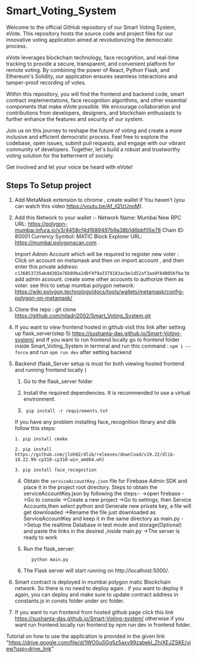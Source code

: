 # Smart_Voting_System

Welcome to the official GitHub repository of our Smart Voting System, eVote. This repository hosts the source code and project files for our innovative voting application aimed at revolutionizing the democratic process.

eVote leverages blockchain technology, face recognition, and real-time tracking to provide a secure, transparent, and convenient platform for remote voting. By combining the power of React, Python Flask, and Ethereum's Solidity, our application ensures seamless interactions and tamper-proof recording of votes.

Within this repository, you will find the frontend and backend code, smart contract implementations, face recognition algorithms, and other essential components that make eVote possible. We encourage collaboration and contributions from developers, designers, and blockchain enthusiasts to further enhance the features and security of our system.

Join us on this journey to reshape the future of voting and create a more inclusive and efficient democratic process. Feel free to explore the codebase, open issues, submit pull requests, and engage with our vibrant community of developers. Together, let's build a robust and trustworthy voting solution for the betterment of society.

Get involved and let your voice be heard with eVote!

## Steps To Setup project

1. Add MetaMask extension to chrome , create wallet if You haven’t (you can watch this video https://youtu.be/Af_lQ1zUnoM).
2. Add this Network to your wallet :-
   Network Name: Mumbai
   New RPC URL: https://polygon-mumbai.infura.io/v3/4458cf4d1689497b9a38b1d6bbf05e78
   Chain ID: 80001
   Currency Symbol: MATIC
   Block Explorer URL: https://mumbai.polygonscan.com .

   Import Admin Account which will be required to register new voter :
   Click on account on metamask and then on import account , and then enter this private address: `c136853735ab4d302e76b89ba2d0f4f9a3379183acbe1d52af3aa9f840056fba` to add admin           acoount. create some other accounts to authorize them as voter.
   see this to setup mumbai polygon network: https://wiki.polygon.technology/docs/tools/wallets/metamask/config-polygon-on-metamask/

3. Clone the repo : git clone https://github.com/niladri2002/Smart_Voting_System.git
4. If you want to view frontend hosted in github visit this link after setting up flask_server(step 5)   https://sushanta-das.github.io/Smart-Voting-system/ 
   and  If you want to run frontend locally go to frontend folder inside Smart_Voting_System in terminal and run this command :  `npm i –-force` and run `npm run dev` after setting      backend 

5.  Backend (flask_Server setup is must for both viewing hosted frontend and running frontend locally )

  

    1.  Go to the flask_server folder

    2.  Install the required dependencies. It is recommended to use a virtual environment.

    3. ` pip install -r requirements.txt`

    If you have any problem installing face_recognition library and dlib
        follow this steps:
    
        1. pip install cmake
    
        2. pip install https://github.com/jloh02/dlib/releases/download/v19.22/dlib-19.22.99-cp310-cp310-win_amd64.whl
    
        3. pip install face_recognition

    4.  Obtain the `serviceAccountKey.json` file for Firebase Admin SDK and place it in the project root directory.
            Steps to obtain the serviceAccountKey.json by following the steps:-
            ->open firebase
            ->Go to console
            ->Create a new project
            ->Go to settings, then Service Accounts,then select python and Generate new private key, a file will get downloaded
            ->Rename the file just downloaded as ServiceAccountKey and keep it in the same directory as main.py
            ->Setup the realtime Database in test mode and storage(Optional) and paste the links in the desired ,inside main.py
            ->The server is ready to work

     5.  Run the flask_server:

                python main.py

     6.  The Flask server will start running on http://localhost:5000/.

6.  Smart contract is deployed in mumbai polygon matic Blockchain network. So there is no need to deploy again . if you want to deploy it again, you can deploy and make sure to update contract address in constants.js in consts folder under src folder.
7.  If you want to run frontend from hosted github page click this link https://sushanta-das.github.io/Smart-Voting-system/
            otherwise if you want run frontend locally run frontend by npm run dev in frontend folder.

Tutorial on how to use the application is provided in the given link "https://drive.google.com/file/d/1WO0uSGg5z5axv99zabekI_ZhjXEJZSKE/view?usp=drive_link"
